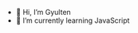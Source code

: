 - 👋 Hi, I’m Gyulten
- 🌱 I’m currently learning JavaScript

<!---
GyultenA/GyultenA is a ✨ special ✨ repository because its `README.md` (this file) appears on your GitHub profile.
You can click the Preview link to take a look at your changes.
--->
